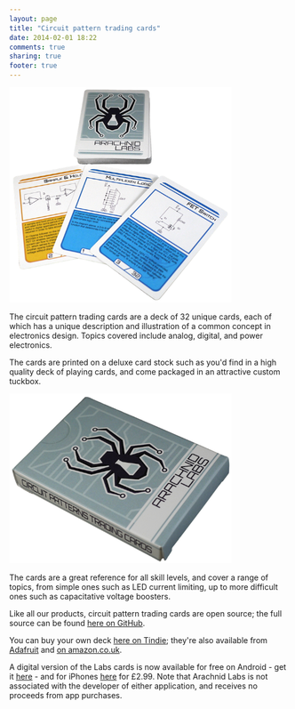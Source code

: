 ```yaml
---
layout: page
title: "Circuit pattern trading cards"
date: 2014-02-01 18:22
comments: true
sharing: true
footer: true
---
```


<img src="cards.png" width="400">

The circuit pattern trading cards are a deck of 32 unique cards, each of which has a unique description and illustration of a common concept in electronics design. Topics covered include analog, digital, and power electronics.

The cards are printed on a deluxe card stock such as you'd find in a high quality deck of playing cards, and come packaged in an attractive custom tuckbox.

<img src="box.png" width="400">

The cards are a great reference for all skill levels, and cover a range of topics, from simple ones such as LED current limiting, up to more difficult ones such as capacitative voltage boosters.

Like all our products, circuit pattern trading cards are open source; the full source can be found [here on GitHub](https://github.com/arachnidlabs/labs-cards/).

You can buy your own deck [here on Tindie](https://www.tindie.com/products/arachnidlabs/circuit-patterns-trading-cards-full-deck/); they're also available from [Adafruit](http://www.adafruit.com/products/1474) and [on amazon.co.uk](http://www.amazon.co.uk/gp/product/B00I2VX1GE).

A digital version of the Labs cards is now available for free on Android - get it [here](https://play.google.com/store/apps/details?id=me.androidninja.arachnidcircuitcards) - and for iPhones [here](https://itunes.apple.com/gb/app/electronic-circuit-patterns/id750900228?mt=8) for £2.99. Note that Arachnid Labs is not associated with the developer of either application, and receives no proceeds from app purchases.
